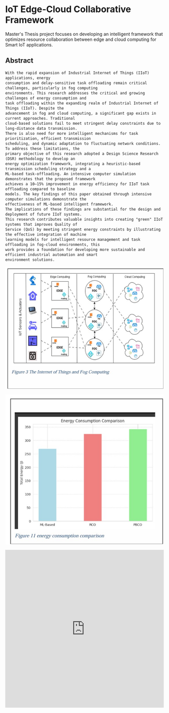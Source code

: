 # IoT Edge-Cloud Collaborative Framework
Master's Thesis project focuses on developing an intelligent framework that optimizes resource collaboration between edge and cloud computing for Smart IoT applications.

## Abstract
```
With the rapid expansion of Industrial Internet of Things (IIoT) applications, energy 
consumption and delay-sensitive task offloading remain critical challenges, particularly in fog computing 
environments. This research addresses the critical and growing challenges of energy consumption and 
task offloading within the expanding realm of Industrial Internet of Things (IIoT). Despite the 
advancement in fog and cloud computing, a significant gap exists in current approaches. Traditional 
cloud-based solutions fail to meet stringent delay constraints due to long-distance data transmission. 
There is also need for more intelligent mechanisms for task prioritization, efficient transmission 
scheduling, and dynamic adaptation to fluctuating network conditions. To address these limitations, the 
primary objective of this research adopted a Design Science Research (DSR) methodology to develop an 
energy optimization framework, integrating a heuristic-based transmission scheduling strategy and a 
ML-based task-offloading. An intensive computer simulation demonstrates that the proposed framework 
achieves a 10–15% improvement in energy efficiency for IIoT task offloading compared to baseline 
models. The key findings of this paper obtained through intensive computer simulations demonstrate the 
effectiveness of ML-based intelligent framework. 
The implications of these findings are substantial for the design and deployment of future IIoT systems. 
This research contributes valuable insights into creating "green" IIoT systems that improves Quality of 
Service (QoS) by meeting stringent energy constraints by illustrating the effective integration of machine 
learning models for intelligent resource management and task offloading in fog-cloud environments, this 
work provides a foundation for developing more sustainable and efficient industrial automation and smart 
environment solutions.
```

![IoT and Fog Computing](https://github.com/SJMcode/iot-edge-cloud-framework/blob/main/documents/IoT_fog.jpg)

![Energy comparison of ML_based approach and baseline algorithms](https://github.com/SJMcode/iot-edge-cloud-framework/blob/main/documents/Ml_based_approach.jpg)


<iframe src="https://github.com/SJMcode/iot-edge-cloud-framework/blob/main/documents/Thesis-v1.5.pdf" width="100%" height="500" frameborder="0" />


